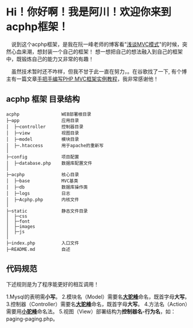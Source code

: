 # Hi！你好啊！我是阿川！欢迎你来到acphp框架！ 

&emsp;说到这个acphp框架，是我在阮一峰老师的博客看"[浅谈MVC模式][1]"的时候，突然心血来潮，想封装一个自己的框架！ 想一想把自己的想法融入到自己的框架中，既锻炼自己的能力又非常的有趣！

&emsp;虽然技术暂时还不咋样，但我不甘于此一直在努力，。在谷歌找了一下, 有个博主有一篇文章[手把手编写PHP MVC框架实例教程][2]，我非常感谢他！

## acphp 框架 目录结构
    acphp                WEB部署根目录
    ├─app                应用目录
    │  ├─controller      控制器目录
    │  ├─view            视图目录
    │  ├─model           模块目录
    │  ├─.htaccess       用于apache的重新写
    │
    ├─config             项目配置
    │  ├─database.php    数据库配置文件
    │
    ├─acphp              核心目录
    │  ├─base            MVC基类
    │  ├─db              数据库操作类
    │  ├─logs            日志
    │  ├─Acphp.php       内核文件
    │
    ├─static             静态文件目录
    │  ├─css
    │  ├─font
    │  ├─images
    │  ├─js
    │
    ├─index.php          入口文件
    ├─README.md          自述

## 代码规范
下述规则是为了程序能更好的相互调用！

   1.Mysql的表明需**小写**。
   2.模块名（Model）需要名[**大驼峰**][3]命名，既首字母**大写**。
   3.控制器（Controller）需要名[**大驼峰**][3]命名，既首字母**大写**。
   4.方法名（Action）需要用[**小驼峰**][3]命名法。
   5.视图（View）部署结构为**控制器名-行为名**，如：paging-paging.php。

## 





[1]: http://www.ruanyifeng.com/blog/2007/11/mvc.html
[2]: https://www.awaimai.com/128.html
[3]: https://www.kancloud.cn/kancloud/lua_style_guide/66327
